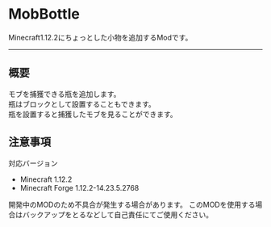 MobBottle
===

Minecraft1.12.2にちょっとした小物を追加するModです。

---

## 概要
モブを捕獲できる瓶を追加します。  
瓶はブロックとして設置することもできます。  
瓶を設置すると捕獲したモブを見ることができます。

## 注意事項
対応バージョン
- Minecraft 1.12.2
- Minecraft Forge 1.12.2-14.23.5.2768
  
開発中のMODのため不具合が発生する場合があります。
このMODを使用する場合はバックアップをとるなどして自己責任にてご使用ください。